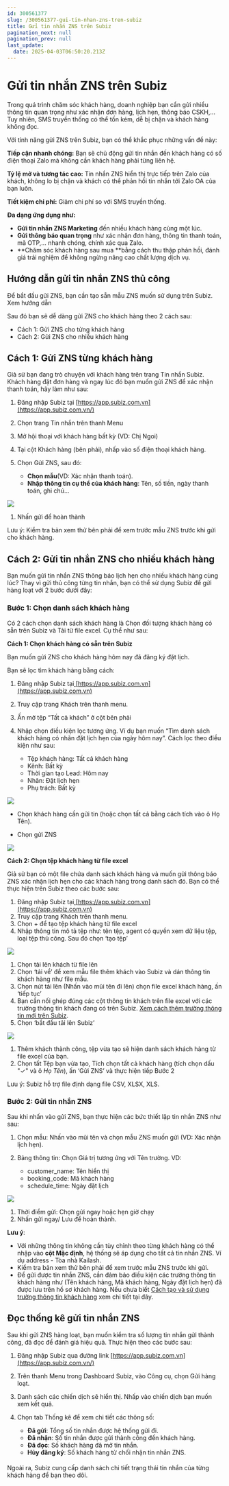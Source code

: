 ```yaml
---
id: 300561377
slug: /300561377-gui-tin-nhan-zns-tren-subiz
title: Gửi tin nhắn ZNS trên Subiz
pagination_next: null
pagination_prev: null
last_update:
  date: 2025-04-03T06:50:20.213Z
---
```


# Gửi tin nhắn ZNS trên Subiz


Trong quá trình chăm sóc khách hàng, doanh nghiệp bạn cần gửi nhiều thông tin quan trọng như xác nhận đơn hàng, lịch hẹn, thông báo CSKH,… Tuy nhiên, SMS truyền thống có thể tốn kém, dễ bị chặn và khách hàng không đọc. 

Với tính năng gửi ZNS trên Subiz, bạn có thể khắc phục những vấn đề này:

**Tiếp cận nhanh chóng:** Bạn sẽ chủ động gửi tin nhắn đến khách hàng có số điện thoại Zalo mà không cần khách hàng phải từng liên hệ.

**Tỷ lệ ****mở**** và tương tác cao:** Tin nhắn ZNS hiển thị trực tiếp trên Zalo của khách, không lo bị chặn và khách có thể phản hồi tin nhắn tới Zalo OA của bạn luôn. 

**Tiết kiệm chi phí:** Giảm chi phí so với SMS truyền thống.

**Đa dạng ứng dụng như:**

- **Gửi tin nhắn ZNS Marketing** đến nhiều khách hàng cùng một lúc.
- **Gửi thông báo quan trọng** như xác nhận đơn hàng, thông tin thanh toán, mã OTP,… nhanh chóng, chính xác qua Zalo.
- **Chăm sóc khách hàng sau mua **bằng cách thu thập phản hồi, đánh giá trải nghiệm để không ngừng nâng cao chất lượng dịch vụ.
## Hướng dẫn gửi tin nhắn ZNS thủ công 


Để bắt đầu gửi ZNS, bạn cần tạo sẵn mẫu ZNS muốn sử dụng trên Subiz. Xem hướng dẫn 

Sau đó bạn sẽ dễ dàng gửi ZNS cho khách hàng theo 2 cách sau: 

- Cách 1: Gửi ZNS cho từng khách hàng
- Cách 2: Gửi ZNS cho nhiều khách hàng
## Cách 1: Gửi ZNS từng khách hàng 


Giả sử bạn đang trò chuyện với khách hàng trên trang Tin nhắn Subiz. Khách hàng đặt đơn hàng và ngay lúc đó bạn muốn gửi ZNS để xác nhận thanh toán, hãy làm như sau:

01. Đăng nhập Subiz tại [https://app.subiz.com.vn](https://app.subiz.com.vn/)
11. Chọn trang Tin nhắn trên thanh Menu
21. Mở hội thoại với khách hàng bất kỳ (VD: Chị Ngoi)
31. Tại cột Khách hàng (bên phải), nhấp vào số điện thoại khách hàng.
41. Chọn Gửi ZNS, sau đó:

    - **Chọn mẫu**(VD: Xác nhận thanh toán).
    - **Nhập thông tin cụ thể của khách hàng**: Tên, số tiền, ngày thanh toán, ghi chú…


![](https://vcdn.subiz-cdn.com/file/fishbwjcsjiqtdsbgyjn_acpxkgumifuoofoosble/unnamed.png)


01. Nhấn gửi để hoàn thành

Lưu ý: Kiểm tra bản xem thử bên phải để xem trước mẫu ZNS trước khi gửi cho khách hàng. 
## Cách 2: Gửi tin nhắn ZNS cho nhiều khách hàng


Bạn muốn gửi tin nhắn ZNS thông báo lịch hẹn cho nhiều khách hàng cùng lúc? Thay vì gửi thủ công từng tin nhắn, bạn có thể sử dụng Subiz để gửi hàng loạt với 2 bước dưới đây: 
### Bước 1: Chọn danh sách khách hàng


Có 2 cách chọn danh sách khách hàng là Chọn đối tượng khách hàng có sẵn trên Subiz và Tải từ file excel. Cụ thể như sau: 

**Cách 1: Chọn khách hàng có sẵn trên Subiz**

Bạn muốn gửi ZNS cho khách hàng hôm nay đã đăng ký đặt lịch. 

Bạn sẽ lọc tìm khách hàng bằng cách:

01. Đăng nhập Subiz tại[ ](https://app.subiz.com.vn)[https://app.subiz.com.vn](https://app.subiz.com.vn)
11. Truy cập trang Khách trên thanh menu.
21. Ấn mở tệp “Tất cả khách” ở cột bên phải
31. Nhập chọn điều kiện lọc tương ứng. Ví dụ bạn muốn “Tìm danh sách khách hàng có nhãn đặt lịch hẹn của ngày hôm nay”. Cách lọc theo điều kiện như sau:

    - Tệp khách hàng: Tất cả khách hàng
    - Kênh: Bất kỳ
    - Thời gian tạo Lead: Hôm nay
    - Nhãn: Đặt lịch hẹn
    - Phụ trách: Bất kỳ


![](https://vcdn.subiz-cdn.com/file/fishbwjcvtyrduxofrnb_acpxkgumifuoofoosble/unnamed.png)


- Chọn khách hàng cần gửi tin (hoặc chọn tất cả bằng cách tích vào ô Họ Tên).

- Chọn gửi ZNS


![](https://vcdn.subiz-cdn.com/file/fishbwjcxuibjvfnrjdz_acpxkgumifuoofoosble/unnamed.png)


**Cách 2: Chọn tệp khách hàng từ file excel**

Giả sử bạn có một file chứa danh sách khách hàng và muốn gửi thông báo ZNS xác nhận lịch hẹn cho các khách hàng trong danh sách đó. Bạn có thể thực hiện trên Subiz theo các bước sau: 

01. Đăng nhập Subiz tại[ ](https://app.subiz.com.vn)[https://app.subiz.com.vn](https://app.subiz.com.vn)
11. Truy cập trang Khách trên thanh menu.
21. Chọn + để tạo tệp khách hàng từ file excel
31. Nhập thông tin mô tả tệp như: tên tệp, agent có quyền xem dữ liệu tệp, loại tệp thủ công. Sau đó chọn ‘tạo tệp’


![](https://vcdn.subiz-cdn.com/file/fishbwjdasaexqohzrgw_acpxkgumifuoofoosble/unnamed.png)


01. Chọn tải lên khách từ file lên
11. Chọn ‘tải về’ để xem mẫu file thêm khách vào Subiz và dán thông tin khách hàng như file mẫu.
21. Chọn nút tải lên (Nhấn vào mũi tên đi lên) chọn file excel khách hàng, ấn ‘tiếp tục’
31. Bạn cần nối ghép đúng các cột thông tin khách trên file excel với các trường thông tin khách đang có trên Subiz. [Xem cách thêm trường thông tin mới trên Subiz](https://subiz.com.vn/docs/777741175-ho-so-khach-hang#t%E1%BA%A1o-th%C3%AAm-th%C3%B4ng-tin-kh%C3%A1ch-h%C3%A0ng).
41. Chọn ‘bắt đầu tải lên Subiz’


![](https://vcdn.subiz-cdn.com/file/fishbwjddfxhzqpchlfx_acpxkgumifuoofoosble/unnamed.png)


01. Thêm khách thành công, tệp vừa tạo sẽ hiện danh sách khách hàng từ file excel của bạn.
11. Chọn tất Tệp bạn vừa tạo, Tích chọn tất cả khách hàng (tích chọn dấu "✓" và ô *Họ Tên*), ấn ‘Gửi ZNS’ và thực hiện tiếp Bước 2





Lưu ý: Subiz hỗ trợ file định dạng file CSV, XLSX, XLS.
### Bước 2: Gửi tin nhắn ZNS


Sau khi nhấn vào gửi ZNS, bạn thực hiện các bức thiết lập tin nhắn ZNS như sau: 

01. Chọn mẫu: Nhấn vào mũi tên và chọn mẫu ZNS muốn gửi (VD: Xác nhận lịch hẹn).
11. Bảng thông tin: Chọn Giá trị tương ứng với Tên trường. VD:

    - customer\_name: Tên hiển thị
    - booking\_code: Mã khách hàng
    - schedule\_time: Ngày đặt lịch


![](https://vcdn.subiz-cdn.com/file/fishbwjdgjdyljdkpare_acpxkgumifuoofoosble/unnamed.png)


01. Thời điểm gửi: Chọn gửi ngay hoặc hẹn giờ chạy
11. Nhấn gửi ngay/ Lưu để hoàn thành.

**Lưu ý**: 

- Với những thông tin không cần tùy chỉnh theo từng khách hàng có thể nhập vào **cột Mặc định**, hệ thống sẽ áp dụng cho tất cả tin nhắn ZNS. Ví dụ address - Tòa nhà Kailash.
- Kiểm tra bản xem thử bên phải để xem trước mẫu ZNS trước khi gửi.
- Để gửi được tin nhắn ZNS, cần đảm bảo điều kiện các trường thông tin khách hàng như (Tên khách hàng, Mã khách hàng, Ngày đặt lịch hẹn) đã được lưu trên hồ sơ khách hàng. Nếu chưa biết [Cách tạo và sử dụng trường thông tin khách hàng](https://subiz.com.vn/docs/777741175-ho-so-khach-hang#t%E1%BA%A1o-th%C3%AAm-th%C3%B4ng-tin-kh%C3%A1ch-h%C3%A0ng) xem chi tiết tại đây.
## Đọc thống kê gửi tin nhắn ZNS


Sau khi gửi ZNS hàng loạt, bạn muốn kiểm tra số lượng tin nhắn gửi thành công, đã đọc để đánh giá hiệu quả. Thực hiện theo các bước sau:

01. Đăng nhập Subiz qua đường link [https://app.subiz.com.vn](https://app.subiz.com.vn/)
11. Trên thanh Menu trong Dashboard Subiz, vào Công cụ, chọn Gửi hàng loạt.
21. Danh sách các chiến dịch sẽ hiển thị. Nhấp vào chiến dịch bạn muốn xem kết quả.
31. Chọn tab Thống kê để xem chi tiết các thông số:

    - **Đã gửi**: Tổng số tin nhắn được hệ thống gửi đi.
    - **Đã nhận**: Số tin nhắn được gửi thành công đến khách hàng.
    - **Đã đọc**: Số khách hàng đã mở tin nhắn.
    - **Hủy đăng ký**: Số khách hàng từ chối nhận tin nhắn ZNS.
#### 


Ngoài ra, Subiz cung cấp danh sách chi tiết trạng thái tin nhắn của từng khách hàng để bạn theo dõi.